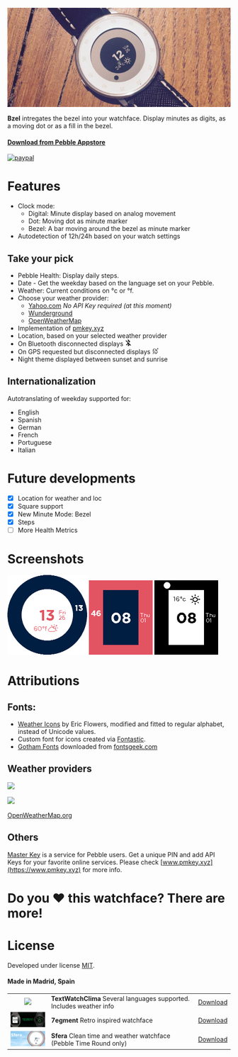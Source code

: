 ![Banner](https://raw.githubusercontent.com/dieghernan/Bzel/master/store/BannerBzel.png)

**Bzel** intregates the bezel into your watchface. Display minutes as digits, as a moving dot or as a fill in the bezel.

#### [Download from Pebble Appstore](https://apps.getpebble.com/applications/59280895b67f9f43f80004c9)

[![paypal](https://www.paypalobjects.com/en_US/ES/i/btn/btn_donateCC_LG.gif)](https://www.paypal.com/cgi-bin/webscr?cmd=_s-xclick&hosted_button_id=AAYBMD7APLZFN)

# Features
* Clock mode:
   * Digital: Minute display based on analog movement
   * Dot: Moving dot as minute marker
   * Bezel: A bar moving around the bezel as minute marker
* Autodetection of 12h/24h based on your watch settings

## Take your pick
 * Pebble Health: Display daily steps.
 * Date - Get the weekday based on the language set on your Pebble.
 * Weather: Current conditions on °c or °f.
 * Choose your weather provider:
    * [Yahoo.com](https://www.yahoo.com/?ilc=401) _No API Key required (at this moment)_
    * [Wunderground](https://www.wunderground.com/?apiref=fb6856330e74c168)
    * [OpenWeatherMap](https://openweathermap.org/)
 * Implementation of [pmkey.xyz](https://www.pmkey.xyz)    
 * Location, based on your selected weather provider
 * On Bluetooth disconnected displays ![BTDis](https://raw.githubusercontent.com/dieghernan/Sfera/master/assets/BTDisconnectIcon.png)
 * On GPS requested but disconnected displays ![GPSDis](https://raw.githubusercontent.com/dieghernan/Sfera/master/assets/GPSDisconnectIcon.png)
 * Night theme displayed between sunset and sunrise
    
## Internationalization
Autotranslating of weekday supported for:
* English 
* Spanish
* German
* French
* Portuguese
* Italian

# Future developments
- [x] Location for weather and loc
- [x] Square support
- [x] New Minute Mode: Bezel
- [x] Steps
- [ ] More Health Metrics

# Screenshots
![GIF](https://raw.githubusercontent.com/dieghernan/Bzel/master/store/BezelPTR.gif)
![GIF](https://raw.githubusercontent.com/dieghernan/Bzel/master/store/BezelPT.gif)
![GIF](https://raw.githubusercontent.com/dieghernan/Bzel/master/store/BezelBW.gif)

# Attributions
## Fonts: 
 * [Weather Icons](https://erikflowers.github.io/weather-icons) by Eric Flowers, modified and fitted to regular alphabet, instead of Unicode values.
 * Custom font for icons created via [Fontastic](http://fontastic.me/).
 * [Gotham Fonts](http://fontsgeek.com/search?q=gotham) downloaded from [fontsgeek.com](http://fontsgeek.com)
  
## Weather providers  

<a href="https://www.yahoo.com/?ilc=401"><img src="https://poweredby.yahoo.com/purple.png"></a>

<a href="https://www.wunderground.com/?apiref=fb6856330e74c168"><img src="https://icons.wxug.com/logos/PNG/wundergroundLogo_4c.png" width="120" ></a>

[OpenWeatherMap.org](https://openweathermap.org/)

## Others

[Master Key](https://www.pmkey.xyz) is a service for Pebble users. Get a unique PIN and add API Keys for your favorite online services. Please check [www.pmkey.xyz](https://www.pmkey.xyz) for more info.

# Do you ❤️ this watchface? There are more!

<table align="center">
  <tr valign="middle">
        <td align="center"><a href="https://dieghernan.github.io/TextWatchClima/"><img src="https://dieghernan.github.io/TextWatchClima/store/BannerRound.png" width="120" ></a></td>
      <td align="left" valign="middle"><b>TextWatchClima</b> Several languages supported. Includes weather info</td>
      <td align="center" valign="middle"><a href="https://apps.getpebble.com/en_US/application/58a94da90dfc32d35b0002f8">Download</a></td>
    </tr>
        <tr valign="middle">
        <td align="center"><a href="https://dieghernan.github.io/7egment/"><img src="https://raw.githubusercontent.com/dieghernan/7egment/master/store/Banner.png" width="120" ></a></td>
      <td align="left" valign="middle"><b>7egment</b> Retro inspired watchface</td>
      <td align="center" valign="middle"><a href="https://apps.getpebble.com/applications/591ead370dfc32aacf000204">Download</a></td>
    </tr>
    <tr valign="middle">
        <td align="center"><a href="https://dieghernan.github.io/Sfera/"><img src="https://raw.githubusercontent.com/dieghernan/Sfera/master/assets/SferaBanner.png" width="120" ></a></td>
      <td align="left" valign="middle"><b>Sfera</b> Clean time and weather watchface (Pebble Time Round only)</td>
      <td align="center" valign="middle"><a href="https://apps.getpebble.com/applications/58c2f7110dfc32a52a00081f">Download</a></td>
  </tr>
  
# License
Developed under license [MIT](https://raw.githubusercontent.com/dieghernan/Bzel/master/LICENSE).


#### Made in Madrid, Spain
